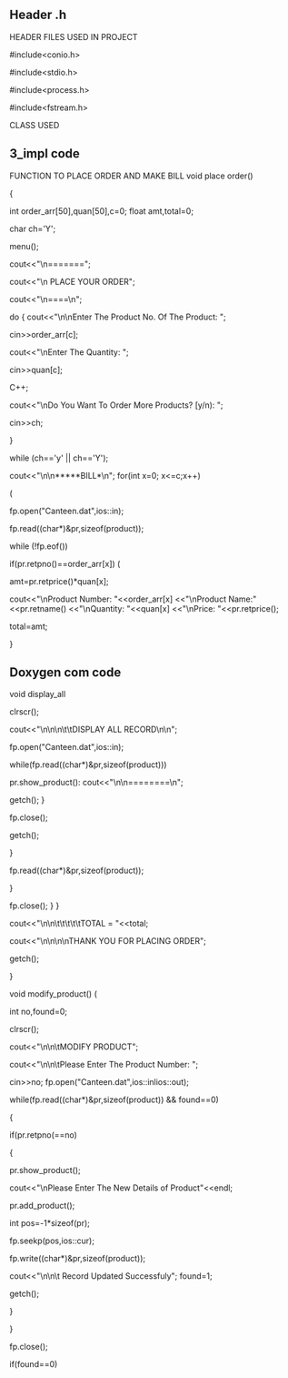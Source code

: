 ## Header .h
HEADER FILES USED IN PROJECT

#include<conio.h>

#include<stdio.h>

#include<process.h>

#include<fstream.h>

CLASS USED


## 3_impl code
FUNCTION TO PLACE ORDER AND MAKE BILL
void place order()

{

int order_arr[50],quan[50],c=0;
float amt,total=0;

char ch='Y';

menu();

cout<<"\n=======";

cout<<"\n PLACE YOUR ORDER";

cout<<"\n====\n";

do
{
cout<<"\n\nEnter The Product No. Of The Product: ";

cin>>order_arr[c];

cout<<"\nEnter The Quantity: ";

cin>>quan[c];

C++;

cout<<"\nDo You Want To Order More Products? [y/n): ";

cin>>ch;

}

while (ch=='y' || ch=='Y');

cout<<"\n\n*****BILL*\n";
for(int x=0; x<=c;x++)

(

fp.open("Canteen.dat",ios::in);

fp.read((char*)&pr,sizeof(product));

while (!fp.eof())

if(pr.retpno()==order_arr[x])
(

amt=pr.retprice()*quan[x];

cout<<"\nProduct Number: "<<order_arr[x] <<"\nProduct Name:"<<pr.retname() <<"\nQuantity: "<<quan[x] <<"\nPrice: "<<pr.retprice();

total=amt;

}

## Doxygen com code
 void display_all

clrscr();

cout<<"\n\n\n\t\tDISPLAY ALL RECORD\n\n";

fp.open("Canteen.dat",ios::in);

while(fp.read((char*)&pr,sizeof(product)))

pr.show_product():
cout<<"\n\n========\n";



getch();
}

fp.close();

getch();

}

fp.read((char*)&pr,sizeof(product));

}

fp.close();
}
}

cout<<"\n\n\t\t\t\t\tTOTAL = "<<total;

cout<<"\n\n\n\nTHANK YOU FOR PLACING ORDER";

getch();

}


void modify_product()
(

int no,found=0;

clrscr();

cout<<"\n\n\tMODIFY PRODUCT";

cout<<"\n\n\tPlease Enter The Product Number: ";

cin>>no;
fp.open("Canteen.dat",ios::inlios::out);

while(fp.read((char*)&pr,sizeof(product)) && found==0)

{

if(pr.retpno(==no)

{

pr.show_product();

cout<<"\nPlease Enter The New Details of Product"<<endl;

pr.add_product();

int pos=-1*sizeof(pr);

fp.seekp(pos,ios::cur);

fp.write((char*)&pr,sizeof(product));

cout<<"\n\n\t Record Updated Successfuly";
found=1;

getch();

}

}

fp.close();

if(found==0)
